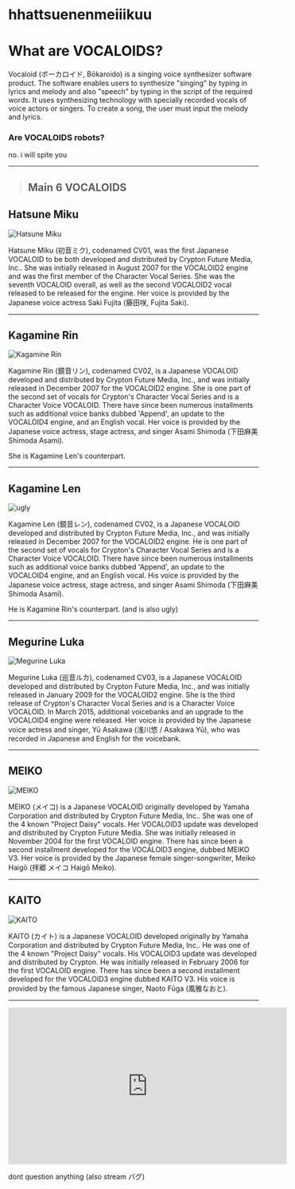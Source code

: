# hhattsuenenmeiiikuu

# What are VOCALOIDS?

Vocaloid (ボーカロイド, Bōkaroido) is a singing voice synthesizer software product.
The software enables users to synthesize "singing" by typing in lyrics and melody and also "speech" by typing in the script of the required words. 
It uses synthesizing technology with specially recorded vocals of voice actors or singers. To create a song, the user must input the melody and lyrics.

### **Are VOCALOIDS robots?**
no. i will spite you

---

> ## Main 6 VOCALOIDS

## Hatsune Miku
![Hatsune Miku](https://i.pinimg.com/564x/6c/8c/3f/6c8c3f8343784b2791d6110510a43230.jpg)


Hatsune Miku (初音ミク), codenamed CV01, was the first Japanese VOCALOID to be both developed and distributed by Crypton Future Media, Inc.. She was initially released in August 2007 for the VOCALOID2 engine and was the first member of the Character Vocal Series. She was the seventh VOCALOID overall, as well as the second VOCALOID2 vocal released to be released for the engine. Her voice is provided by the Japanese voice actress Saki Fujita (藤田咲, Fujita Saki).

---

## Kagamine Rin
![Kagamine Rin](https://i.pinimg.com/564x/c9/9f/96/c99f9608c9a27bb02512e3dc4cbd4d9c.jpg)


Kagamine Rin (鏡音リン), codenamed CV02, is a Japanese VOCALOID developed and distributed by Crypton Future Media, Inc., and was initially released in December 2007 for the VOCALOID2 engine. She is one part of the second set of vocals for Crypton's Character Vocal Series and is a Character Voice VOCALOID. There have since been numerous installments such as additional voice banks dubbed 'Append', an update to the VOCALOID4 engine, and an English vocal. Her voice is provided by the Japanese voice actress, stage actress, and singer Asami Shimoda (下田麻美 Shimoda Asami).

She is Kagamine Len's counterpart.

---

## Kagamine Len
![ugly](https://i.pinimg.com/564x/d9/ec/e7/d9ece71d1925c83f76277e56ac2b11aa.jpg)


Kagamine Len (鏡音レン), codenamed CV02, is a Japanese VOCALOID developed and distributed by Crypton Future Media, Inc., and was initially released in December 2007 for the VOCALOID2 engine. He is one part of the second set of vocals for Crypton's Character Vocal Series and is a Character Voice VOCALOID. There have since been numerous installments such as additional voice banks dubbed 'Append', an update to the VOCALOID4 engine, and an English vocal. His voice is provided by the Japanese voice actress, stage actress, and singer Asami Shimoda (下田麻美 Shimoda Asami).

He is Kagamine Rin's counterpart. (and is also ugly)

---

## Megurine Luka
![Megurine Luka](https://i.pinimg.com/564x/46/d8/a6/46d8a6bb1a057d3e4ac48dde5eef9060.jpg)


Megurine Luka (巡音ルカ), codenamed CV03, is a Japanese VOCALOID developed and distributed by Crypton Future Media, Inc., and was initially released in January 2009 for the VOCALOID2 engine. She is the third release of Crypton's Character Vocal Series and is a Character Voice VOCALOID. In March 2015, additional voicebanks and an upgrade to the VOCALOID4 engine were released. Her voice is provided by the Japanese voice actress and singer, Yū Asakawa (浅川悠 / Asakawa Yū), who was recorded in Japanese and English for the voicebank.

---

## MEIKO
![MEIKO](https://i.pinimg.com/564x/52/d6/17/52d6175663ca53b87c4d8833260cd6ed.jpg)


MEIKO (メイコ) is a Japanese VOCALOID originally developed by Yamaha Corporation and distributed by Crypton Future Media, Inc.. She was one of the 4 known "Project Daisy" vocals. Her VOCALOID3 update was developed and distributed by Crypton Future Media. She was initially released in November 2004 for the first VOCALOID engine. There has since been a second installment developed for the VOCALOID3 engine, dubbed MEIKO V3. Her voice is provided by the Japanese female singer-songwriter, Meiko Haigō (拝郷 メイコ Haigō Meiko).

---

## KAITO
![KAITO](https://i.pinimg.com/564x/3b/49/47/3b4947a01b2535f77f5d541338657781.jpg)


KAITO (カイト) is a Japanese VOCALOID developed originally by Yamaha Corporation and distributed by Crypton Future Media, Inc.. He was one of the 4 known "Project Daisy" vocals. His VOCALOID3 update was developed and distributed by Crypton. He was initially released in February 2006 for the first VOCALOID engine. There has since been a second installment developed for the VOCALOID3 engine dubbed KAITO V3. His voice is provided by the famous Japanese singer, Naoto Fūga (風雅なおと).

---

<iframe width="560" height="315" src="https://youtu.be/GODXMGAMpVc" title="YouTube video player" frameborder="0" allow="accelerometer; autoplay; clipboardwrite; encrypted-media; gyroscope; picture-in-picture; web-share" allowfullscreen></iframe>

dont question anything (also stream バグ)






